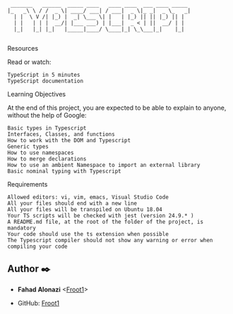 ```
 _______   ______  _____ ____   ____ ____  ___ ____ _____ 
|_   _\ \ / /  _ \| ____/ ___| / ___|  _ \|_ _|  _ \_   _|
  | |  \ V /| |_) |  _| \___ \| |   | |_) || || |_) || |  
  | |   | | |  __/| |___ ___) | |___|  _ < | ||  __/ | |  
  |_|   |_| |_|   |_____|____/ \____|_| \_\___|_|    |_|  
                                                          
```
Resources

Read or watch:

    TypeScript in 5 minutes
    TypeScript documentation

Learning Objectives

At the end of this project, you are expected to be able to explain to anyone, without the help of Google:

    Basic types in Typescript
    Interfaces, Classes, and functions
    How to work with the DOM and Typescript
    Generic types
    How to use namespaces
    How to merge declarations
    How to use an ambient Namespace to import an external library
    Basic nominal typing with Typescript

Requirements

    Allowed editors: vi, vim, emacs, Visual Studio Code
    All your files should end with a new line
    All your files will be transpiled on Ubuntu 18.04
    Your TS scripts will be checked with jest (version 24.9.* )
    A README.md file, at the root of the folder of the project, is mandatory
    Your code should use the ts extension when possible
    The Typescript compiler should not show any warning or error when compiling your code

## Author :black_nib:

* __Fahad Alonazi__ <[Froot1](https://github.com/Froot1)>

* GitHub: [Froot1](https://github.com/Froot1)

